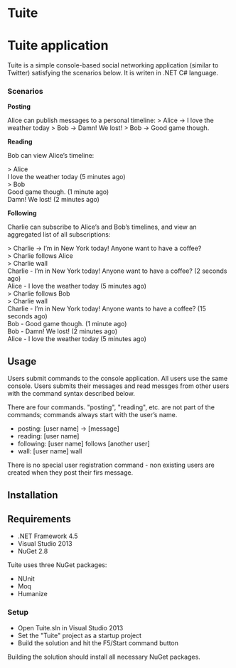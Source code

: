 # Tuite
<h1>Tuite application</h1>
<p>
	Tuite is a simple console-based social networking application (similar to Twitter) satisfying the scenarios below. It is writen in .NET C# language.
</p>
<h3>
	Scenarios
</h3>
<p>
	<strong>Posting</strong>
</p>
<p>
	Alice can publish messages to a personal timeline:
	> Alice -> I love the weather today  
	> Bob -> Damn! We lost!  
	> Bob -> Good game though. 
</p>

<p>
	<strong>Reading</strong>
</p>
<p>
	Bob can view Alice’s timeline:
</p>
<p>
	> Alice 
	<br />
	I love the weather today (5 minutes ago) 
	<br />
	> Bob  
	<br />
	Good game though. (1 minute ago) 
	<br />
	Damn! We lost! (2 minutes ago) 
	<br />
</p>
<p>
	<strong>Following</strong>
</p>
<p>
	Charlie can subscribe to Alice’s and Bob’s timelines, and view an aggregated list of all subscriptions:
</p>
<p>
	> Charlie -> I’m in New York today! Anyone want to have a coffee?  
	<br />
	> Charlie follows Alice  
	<br />
	> Charlie wall  
	<br />
	Charlie - I’m in New York today! Anyone want to have a coffee? (2 seconds ago)  
	<br />
	Alice - I love the weather today (5 minutes ago) 
	<br />
	> Charlie follows Bob  
	<br />
	> Charlie wall  
	<br />
	Charlie - I’m in New York today! Anyone wants to have a coffee? (15 seconds ago)  
	<br />
	Bob - Good game though. (1 minute ago)  
	<br />
	Bob - Damn! We lost! (2 minutes ago)  
	<br />
	Alice - I love the weather today (5 minutes ago) 
</p>

<h2>
	Usage
</h2>
<p>
	Users submit commands to the console application. All users use the same console. Users submits their messages and read messges from other users with the command syntax described below.
</p>
<p>	
	There are four commands. "posting", "reading", etc. are not part of 
	the commands; commands always start with the user’s name.  
	<ul>
		<li>posting: [user name] -> [message]</li>
		<li>reading: [user name]</li>
		<li>following: [user name] follows [another user] </li>
		<li>wall: [user name] wall</li>
	</ul>
</p>
</p>
	There is no special user registration command - non existing users are created when they post their firs message. 
<p>
<h2>
	Installation
</h3>
<h2>
	Requirements
</h3>
<p>
	<ul>
		<li>.NET Framework 4.5</li>
		<li>Visual Studio 2013</li>
		<li>NuGet 2.8</li>
	</ul>

</p>
<p>
	Tuite uses three NuGet packages:
	<ul>
		<li>NUnit</li>
		<li>Moq</li>
		<li>Humanize</li>
	</ul>

</p>

<h3>
	Setup
</h3>
<p>
	<ul>
		<li>Open Tuite.sln in Visual Studio 2013</li>
		<li>Set the "Tuite" project as a startup project</li>
		<li>Build the solution and hit the F5/Start command button</li>
	</ul>
	Building the solution should install all necessary NuGet packages.
</p>
